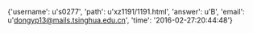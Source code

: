 {'username': u's0277', 'path': u'xz1191/1191.html', 'answer': u'B', 'email': u'dongyp13@mails.tsinghua.edu.cn', 'time': '2016-02-27:20:44:48'}